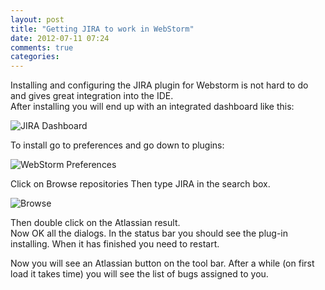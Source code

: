 ```yaml
---
layout: post
title: "Getting JIRA to work in WebStorm"
date: 2012-07-11 07:24
comments: true
categories: 
---
```


Installing and configuring the JIRA plugin for Webstorm is not hard to do and gives great integration into the IDE.  
After installing you will end up with an integrated dashboard like this:

![JIRA Dashboard](images/2012-07-10-getting-jira-to-work-in-webstorm-1.png "")

To install go to preferences and go down to plugins:

![WebStorm Preferences](images/2012-07-10-getting-jira-to-work-in-webstorm-3.png "")

Click on Browse repositories
Then type JIRA in the search box.

![Browse](images/2012-07-10-getting-jira-to-work-in-webstorm-3.png "")

Then double click on the Atlassian result.  
Now OK all the dialogs. 
In the status bar you should see the plug-in installing.
When it has finished you need to restart.

Now you will see an Atlassian button on the tool bar.  After a while (on first load it takes time) you will see the list of bugs assigned to you.

